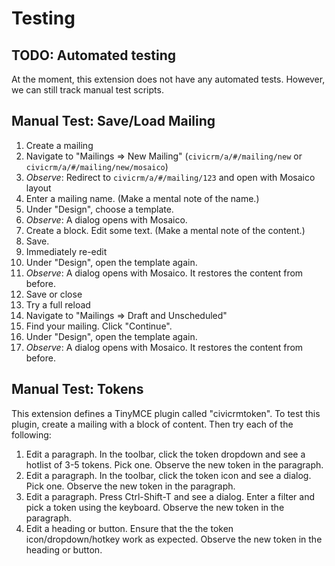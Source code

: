 # Testing

## TODO: Automated testing

At the moment, this extension does not have any automated tests. However, we
can still track manual test scripts.

## Manual Test: Save/Load Mailing

 1. Create a mailing
   1. Navigate to "Mailings => New Mailing" (`civicrm/a/#/mailing/new` or `civicrm/a/#/mailing/new/mosaico`)
   2. _Observe_: Redirect to `civicrm/a/#/mailing/123` and open with Mosaico layout
   3. Enter a mailing name. (Make a mental note of the name.)
   4. Under "Design", choose a template.
   5. _Observe_: A dialog opens with Mosaico.
   6. Create a block. Edit some text. (Make a mental note of the content.)
   7. Save.
 2. Immediately re-edit
   1. Under "Design", open the template again.
   2. _Observe_: A dialog opens with Mosaico. It restores the content from before.
   3. Save or close
 3. Try a full reload
   1. Navigate to "Mailings => Draft and Unscheduled"
   2. Find your mailing. Click "Continue".
   3. Under "Design", open the template again.
   4. _Observe_: A dialog opens with Mosaico. It restores the content from before.

## Manual Test: Tokens

This extension defines a TinyMCE plugin called "civicrmtoken".  To test this
plugin, create a mailing with a block of content. Then try each of the following:

 1. Edit a paragraph. In the toolbar, click the token dropdown and see a hotlist of 3-5 tokens. Pick one. Observe the new token in the paragraph.
 2. Edit a paragraph. In the toolbar, click the token icon and see a dialog. Pick one. Observe the new token in the paragraph.
 3. Edit a paragraph. Press Ctrl-Shift-T and see a dialog. Enter a filter and pick a token using the keyboard. Observe the new token in the paragraph.
 4. Edit a heading or button. Ensure that the the token icon/dropdown/hotkey work as expected. Observe the new token in the heading or button.
